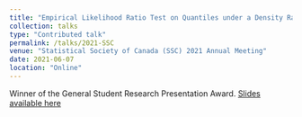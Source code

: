 ```yaml
---
title: "Empirical Likelihood Ratio Test on Quantiles under a Density Ratio Model"
collection: talks
type: "Contributed talk"
permalink: /talks/2021-SSC
venue: "Statistical Society of Canada (SSC) 2021 Annual Meeting"
date: 2021-06-07
location: "Online"
---
```


Winner of the General Student Research Presentation Award. [Slides available here](https://gozhang.github.io/talks/ELRT-Quantile.pdf)
